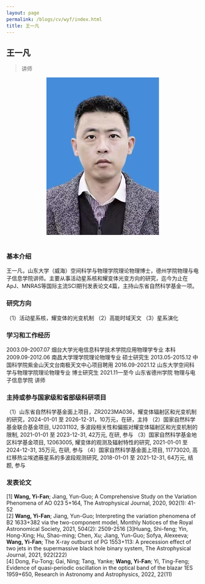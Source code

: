 ```yaml
---
layout: page
permalink: /blogs/cv/wyf/index.html
title: 王一凡
---
```


## 王一凡

> 讲师

<center>
<img src = "/blogs/cv.ph/wyf.png">
</center>
<br>

### 基本介绍
王一凡，山东大学（威海）空间科学与物理学院理论物理博士，德州学院物理与电子信息学院讲师。主要从事活动星系核和耀变体光变方向的研究，迄今为止在ApJ、MNRAS等国际主流SCI期刊发表论文4篇，主持山东省自然科学基金一项。
### 研究方向
（1）活动星系核，耀变体的光变机制
（2）高能时域天文
（3）星系演化
### 学习和工作经历
2003.09-2007.07 烟台大学光电信息科学技术学院应用物理学专业 本科
2009.09-2012.06 南昌大学理学院理论物理专业 硕士研究生
2013.05-2015.12 中国科学院紫金山天文台南极天文中心项目聘用
2016.09-2021.12 山东大学空间科学与物理学院理论物理专业 博士研究生
2021.11—至今  山东省德州学院 物理与电子信息学院 讲师
### 主持或参与国家级和省部级科研项目

（1）山东省自然科学基金面上项目，ZR2023MA036，耀变体辐射区和光变机制的研究，2024-01-01 至 2026-12-31，10万元，在研，主持
（2）国家自然科学基金联合基金项目, U2031102, 多波段相关性和偏振对耀变体辐射区和光变机制的限制, 2021-01-01 至 2023-12-31, 42万元, 在研, 参与
（3）国家自然科学基金地区科学基金项目, 12063005, 耀变体的观测及辐射特性的研究, 2021-01-01 至 2024-12-31, 35万元, 在研, 参与
（4）国家自然科学基金面上项目, 11773020, 高红移热尘埃遮蔽星系的多波段观测研究, 2018-01-01 至 2021-12-31, 64万元, 结题, 参与

### 发表论文
[1] **Wang, Yi-Fan**; Jiang, Yun-Guo; A Comprehensive Study on the Variation Phenomena of AO 023 5+164, The Astrophysical Journal, 2020, 902(1): 41-52  
[2] **Wang, Yi-Fan**; Jiang, Yun-Guo; Interpreting the variation phenomena of B2 1633+382 via the two-component model, Monthly Notices of the Royal Astronomical Society, 2021, 504(2): 2509-2516
[3]Huang, Shi-feng; Yin, Hong-Xing; Hu, Shao-ming; Chen, Xu; Jiang, Yun-Guo; Sofya, Alexeeva; **Wang, Yi-Fan**; The X-ray outburst of PG 1553+113: A precession effect of two jets in the supermassive black hole binary system, The Astrophysical Journal, 2021, 922(222)  
[4] Dong, Fu-Tong; Gai, Ning; Tang, Yanke; **Wang, Yi-Fan**; Yi, Ting-Feng; Evidence of quasi-periodic oscillation in the optical band of the blazar 1ES 1959+650, Research in Astronomy and Astrophysics, 2022, 22(11)
